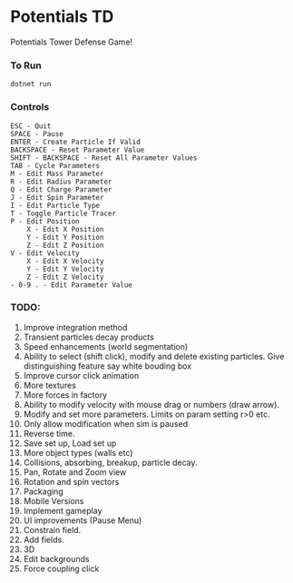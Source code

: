 # Potentials TD
Potentials Tower Defense Game!
### To Run
    dotnet run
### Controls
    ESC - Quit
    SPACE - Pause
    ENTER - Create Particle If Valid
    BACKSPACE - Reset Parameter Value
    SHIFT - BACKSPACE - Reset All Parameter Values
    TAB - Cycle Parameters
    M - Edit Mass Parameter
    R - Edit Radius Parameter
    Q - Edit Charge Parameter
    J - Edit Spin Parameter
    I - Edit Particle Type
    T - Toggle Particle Tracer
    P - Edit Position
        X - Edit X Position
        Y - Edit Y Position
        Z - Edit Z Position
    V - Edit Velocity
        X - Edit X Velocity
        Y - Edit Y Velocity
        Z - Edit Z Velocity
    - 0-9 . - Edit Parameter Value
### TODO:
1. Improve integration method
1. Transient particles decay products
1. Speed enhancements (world segmentation)
1. Ability to select (shift click), modify and delete existing particles.  Give distinguishing feature say white bouding box
1. Improve cursor click animation
1. More textures
1. More forces in factory
1. Ability to modify velocity with mouse drag or numbers (draw arrow).
1. Modify and set more parameters. Limits on param setting r>0 etc.
1. Only allow modification when sim is paused
1. Reverse time.
1. Save set up, Load set up
1. More object types (walls etc)
1. Collisions, absorbing, breakup, particle decay.
1. Pan, Rotate and Zoom view
1. Rotation and spin vectors
1. Packaging
1. Mobile Versions
1. Implement gameplay
1. UI improvements (Pause Menu)
1. Constrain field.
1. Add fields.
1. 3D
1. Edit backgrounds
1. Force coupling click
    
    
